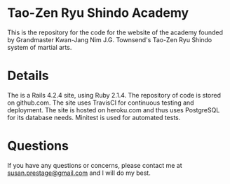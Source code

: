Tao-Zen Ryu Shindo Academy
========
This is the repository for the code for the website of the academy founded by Grandmaster Kwan-Jang Nim J.G. Townsend's Tao-Zen Ryu Shindo system of martial arts.

Details
========
The is a Rails 4.2.4 site, using Ruby 2.1.4.  The repository of code is stored on github.com.  The site uses TravisCI for continuous testing and deployment.  The site is hosted on heroku.com and thus uses PostgreSQL for its database needs.  Minitest is used for automated tests.

Questions
========
If you have any questions or concerns, please contact me at susan.prestage@gmail.com and I will do my best.
